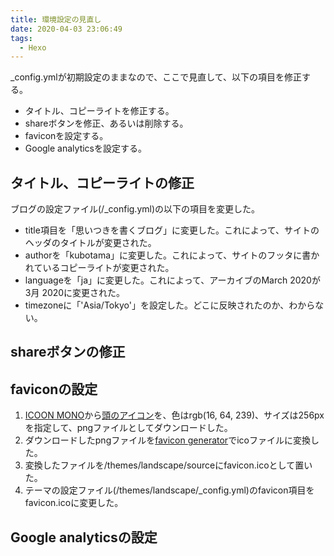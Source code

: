 ```yaml
---
title: 環境設定の見直し
date: 2020-04-03 23:06:49
tags:
  - Hexo
---
```


_config.ymlが初期設定のままなので、ここで見直して、以下の項目を修正する。

- タイトル、コピーライトを修正する。
- shareボタンを修正、あるいは削除する。
- faviconを設定する。
- Google analyticsを設定する。

## タイトル、コピーライトの修正

ブログの設定ファイル(/_config.yml)の以下の項目を変更した。

- title項目を「思いつきを書くブログ」に変更した。これによって、サイトのヘッダのタイトルが変更された。
- authorを「kubotama」に変更した。これによって、サイトのフッタに書かれているコピーライトが変更された。
- languageを「ja」に変更した。これによって、アーカイブのMarch 2020が3月 2020に変更された。
- timezoneに「'Asia/Tokyo'」を設定した。どこに反映されたのか、わからない。

## shareボタンの修正

## faviconの設定

1. [ICOON MONO](https://icooon-mono.com/)から[頭のアイコン](https://icooon-mono.com/10226-%e9%a0%ad%e3%81%ae%e3%82%a2%e3%82%a4%e3%82%b3%e3%83%b3/)を、色はrgb(16, 64, 239)、サイズは256pxを指定して、pngファイルとしてダウンロードした。
1. ダウンロードしたpngファイルを[favicon generator](https://favicon.il.ly/)でicoファイルに変換した。
1. 変換したファイルを/themes/landscape/sourceにfavicon.icoとして置いた。
1. テーマの設定ファイル(/themes/landscape/_config.yml)のfavicon項目をfavicon.icoに変更した。

## Google analyticsの設定
